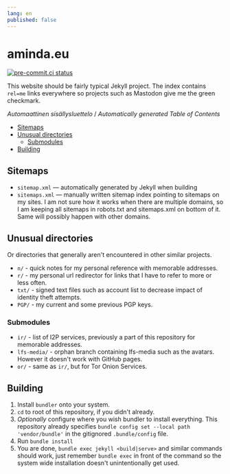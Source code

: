 ```yaml
---
lang: en
published: false
---
```


# aminda.eu

[![pre-commit.ci status](https://results.pre-commit.ci/badge/github/Mikaela/mikaela.github.io/master.svg)](https://results.pre-commit.ci/latest/github/Mikaela/mikaela.github.io/master)

This website should be fairly typical Jekyll project. The index contains
`rel=me` links everywhere so projects such as Mastodon give me the green
checkmark.

<!-- editorconfig-checker-disable -->
<!-- prettier-ignore-start -->

<!-- START doctoc generated TOC please keep comment here to allow auto update -->
<!-- DON'T EDIT THIS SECTION, INSTEAD RE-RUN doctoc TO UPDATE -->
<em lang="fi">Automaattinen sisällysluettelo</em> / <em lang="en">Automatically generated Table of Contents</em>

- [Sitemaps](#sitemaps)
- [Unusual directories](#unusual-directories)
  - [Submodules](#submodules)
- [Building](#building)

<!-- END doctoc generated TOC please keep comment here to allow auto update -->

<!-- prettier-ignore-end -->
<!-- editorconfig-checker-enable -->

## Sitemaps

- `sitemap.xml` — automatically generated by Jekyll when building
- `sitemaps.xml` — manually written sitemap index pointing to sitemaps on my
  sites. I am not sure how it works when there are multiple domains, so I am
  keeping all sitemaps in robots.txt and sitemaps.xml on bottom of it. Same will
  possibly happen with other domains.

## Unusual directories

Or directories that generally aren't encountered in other similar projects.

- `n/` - quick notes for my personal reference with memorable addresses.
- `r/` - my personal url redirector for links that I have to refer to more or
  less often.
- `txt/` - signed text files such as account list to decrease impact of identity
  theft attempts.
- `PGP/` - my current and some previous PGP keys.

### Submodules

- `ir/` - list of I2P services, previously a part of this repository for
  memorable addresses.
- `lfs-media/` - orphan branch containing lfs-media such as the avatars. However
  it doesn't work with GitHub pages.
- `or/` - same as `ir/`, but for Tor Onion Services.

## Building

1. Install `bundler` onto your system.
1. `cd` to root of this repository, if you didn't already.
1. _Optionally_ configure where you wish bundler to install everything. This
   repository already specifies `bundle config set --local path 'vendor/bundle'`
   in the gitignored `.bundle/config` file.
1. Run `bundle install`
1. You are done, `bundle exec jekyll <build|serve>` and similar commands should
   work, just remember `bundle exec` in front of the command so the system wide
   installation doesn't unintentionally get used.
